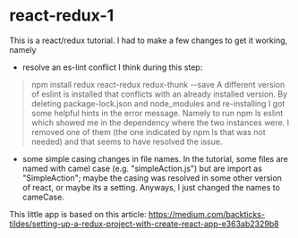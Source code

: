# react-redux-1

This is a react/redux tutorial. I had to make a few changes to get it working, namely 

- resolve an es-lint conflict 
I think during this step: 
> npm install redux react-redux redux-thunk --save
A different version of eslint is installed that conflicts with an already installed version. 
By deleting package-lock.json and node_modules and re-installing I got some helpful hints in 
the error message. Namely to run npm ls eslint which showed me in the dependency where the two 
instances were. I removed one of them (the one indicated by npm ls that was not needed) and that
seems to have resolved the issue. 

- some simple casing changes in file names. 
In the tutorial, some files are named with camel case (e.g. "simpleAction.js") but are import as
"SimpleAction"; maybe the casing was resolved in some other version of react, or maybe its a setting. 
Anyways, I just changed the names to cameCase. 

This little app is based on this article: 
https://medium.com/backticks-tildes/setting-up-a-redux-project-with-create-react-app-e363ab2329b8
